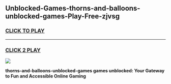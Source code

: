 
## Unblocked-Games-thorns-and-balloons-unblocked-games-Play-Free-zjvsg
<h3>
<a href="https://premium76.site?title=thorns-and-balloons-unblocked-games&ref=21A">CLICK TO PLAY</a></h3>
<hr>

<h3>
<a href="https://premium76.site?title=thorns-and-balloons-unblocked-games&ref=21A">CLICK 2 PLAY</a>
  
</h3>

<a href="https://premium76.site?title=thorns-and-balloons-unblocked-games&ref=21A"><img src="https://clearcache.store/games.png"></a>


**thorns-and-balloons-unblocked-games games unblocked: Your Gateway to Fun and Accessible Online Gaming**
